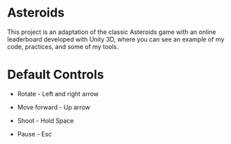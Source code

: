 # Asteroids

This project is an adaptation of the classic Asteroids game with an online leaderboard developed with Unity 3D, where you can see an example of my code, practices, and some of my tools.

# Default Controls

-	Rotate - Left and right arrow

-	Move forward - Up arrow

-	Shoot - Hold Space

- Pause - Esc
